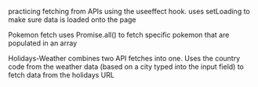 practicing fetching from APIs using the useeffect hook.  uses setLoading to make sure data is loaded onto the page

Pokemon fetch uses Promise.all() to fetch specific pokemon that are populated in an array

Holidays-Weather combines two API fetches into one.  Uses the country code from the weather data (based on a city typed into the input field) to fetch data from the holidays URL